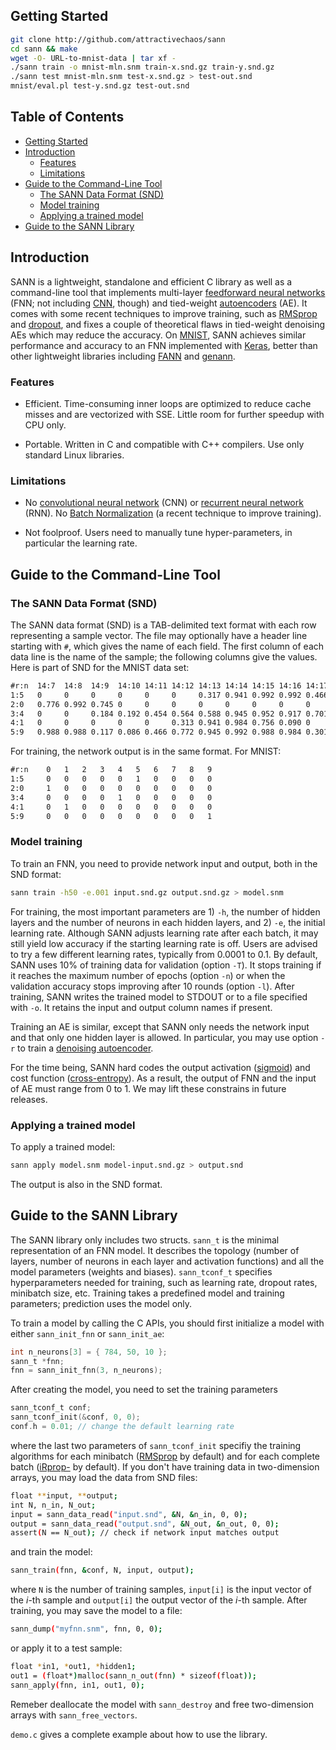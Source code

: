 ## <a name="started"></a>Getting Started
```sh
git clone http://github.com/attractivechaos/sann
cd sann && make
wget -O- URL-to-mnist-data | tar xf -
./sann train -o mnist-mln.snm train-x.snd.gz train-y.snd.gz
./sann test mnist-mln.snm test-x.snd.gz > test-out.snd
mnist/eval.pl test-y.snd.gz test-out.snd
```

## Table of Contents

- [Getting Started](#started)
- [Introduction](#intro)
  - [Features](#feat)
  - [Limitations](#limit)
- [Guide to the Command-Line Tool](#cli)
  - [The SANN Data Format (SND)](#snd)
  - [Model training](#cli-train)
  - [Applying a trained model](#cli-apply)
- [Guide to the SANN Library](#api-guide)


## <a name="intro"></a>Introduction

SANN is a lightweight, standalone and efficient C library as well as a
command-line tool that implements multi-layer [feedforward neural
networks][fnn] (FNN; not including [CNN][cnn], though) and tied-weight
[autoencoders][ae] (AE). It comes with some recent techniques to improve
training, such as [RMSprop][rmsprop] and [dropout][dropout], and fixes a couple
of theoretical flaws in tied-weight denoising AEs which may reduce the
accuracy. On [MNIST][mnist], SANN achieves similar performance and accuracy to
an FNN implemented with [Keras][keras], better than other lightweight libraries
including [FANN][fann] and [genann][genann].

### <a name="feat"></a>Features

 * Efficient. Time-consuming inner loops are optimized to reduce cache misses
   and are vectorized with SSE. Little room for further speedup with CPU only.

 * Portable. Written in C and compatible with C++ compilers. Use only standard
   Linux libraries.

### <a name="limit"></a>Limitations

 * No [convolutional neural network][cnn] (CNN) or [recurrent neural
   network][rnn] (RNN). No [Batch Normalization][bn] (a recent technique to
   improve training).

 * Not foolproof. Users need to manually tune hyper-parameters, in particular
   the learning rate.


## <a name="cli"></a>Guide to the Command-Line Tool

### <a name="snd"></a>The SANN Data Format (SND)

The SANN data format (SND) is a TAB-delimited text format with each row
representing a sample vector. The file may optionally have a header line
starting with `#`, which gives the name of each field. The first column of each
data line is the name of the sample; the following columns give the values.
Here is part of SND for the MNIST data set:
```txt
#r:n  14:7  14:8  14:9  14:10 14:11 14:12 14:13 14:14 14:15 14:16 14:17
1:5   0     0     0     0     0     0     0.317 0.941 0.992 0.992 0.466
2:0   0.776 0.992 0.745 0     0     0     0     0     0     0     0
3:4   0     0     0.184 0.192 0.454 0.564 0.588 0.945 0.952 0.917 0.701
4:1   0     0     0     0     0     0.313 0.941 0.984 0.756 0.090 0
5:9   0.988 0.988 0.117 0.086 0.466 0.772 0.945 0.992 0.988 0.984 0.301
```
For training, the network output is in the same format. For MNIST:
```txt
#r:n    0   1   2   3   4   5   6   7   8   9
1:5     0   0   0   0   0   1   0   0   0   0
2:0     1   0   0   0   0   0   0   0   0   0
3:4     0   0   0   0   1   0   0   0   0   0
4:1     0   1   0   0   0   0   0   0   0   0
5:9     0   0   0   0   0   0   0   0   0   1
```

### <a name="cli-train"></a>Model training

To train an FNN, you need to provide network input and output, both in the
SND format:
```sh
sann train -h50 -e.001 input.snd.gz output.snd.gz > model.snm
```
For training, the most important parameters are 1) `-h`, the number of
hidden layers and the number of neurons in each hidden layers, and 2) `-e`, the
initial learning rate. Although SANN adjusts learning rate after each batch, it
may still yield low accuracy if the starting learning rate is off.  Users
are advised to try a few different learning rates, typically from 0.0001 to
0.1. By default, SANN uses 10% of training data for validation (option `-T`).
It stops training if it reaches the maximum number of epochs (option `-n`) or
when the validation accuracy stops improving after 10 rounds (option `-l`).
After training, SANN writes the trained model to STDOUT or to a file specified
with `-o`. It retains the input and output column names if present.

Training an AE is similar, except that SANN only needs the network input and
that only one hidden layer is allowed. In particular, you may use option `-r`
to train a [denoising autoencoder][dA].

For the time being, SANN hard codes the output activation ([sigmoid][sigm]) and
cost function ([cross-entropy][ce-cost]). As a result, the output of FNN and
the input of AE must range from 0 to 1. We may lift these constrains in future
releases.

### <a name="cli-apply"></a>Applying a trained model

To apply a trained model:
```sh
sann apply model.snm model-input.snd.gz > output.snd
```
The output is also in the SND format.


## <a name="api-guide"></a>Guide to the SANN Library

The SANN library only includes two structs. `sann_t` is the minimal
representation of an FNN model. It describes the topology (number of layers,
number of neurons in each layer and activation functions) and all the model
parameters (weights and biases). `sann_tconf_t` specifies hyperparameters
needed for training, such as learning rate, dropout rates, minibatch size, etc.
Training takes a predefined model and training parameters; prediction uses the
model only.

To train a model by calling the C APIs, you should first initialize a model
with either `sann_init_fnn` or `sann_init_ae`:
```c
int n_neurons[3] = { 784, 50, 10 };
sann_t *fnn;
fnn = sann_init_fnn(3, n_neurons);
```
After creating the model, you need to set the training parameters
```c
sann_tconf_t conf;
sann_tconf_init(&conf, 0, 0);
conf.h = 0.01; // change the default learning rate
```
where the last two parameters of `sann_tconf_init` specifiy the training
algorithms for each minibatch ([RMSprop][rmsprop] by default) and for each
complete batch ([iRprop-][rprop] by default). If you don't have training data
in two-dimension arrays, you may load the data from SND files:
```sh
float **input, **output;
int N, n_in, N_out;
input = sann_data_read("input.snd", &N, &n_in, 0, 0);
output = sann_data_read("output.snd", &N_out, &n_out, 0, 0);
assert(N == N_out); // check if network input matches output
```
and train the model:
```sh
sann_train(fnn, &conf, N, input, output);
```
where `N` is the number of training samples, `input[i]` is the input vector of
the *i*-th sample and `output[i]` the output vector of the *i*-th sample.
After training, you may save the model to a file:
```sh
sann_dump("myfnn.snm", fnn, 0, 0);
```
or apply it to a test sample:
```sh
float *in1, *out1, *hidden1;
out1 = (float*)malloc(sann_n_out(fnn) * sizeof(float));
sann_apply(fnn, in1, out1, 0);
```
Remeber deallocate the model with `sann_destroy` and free two-dimension arrays
with `sann_free_vectors`.

`demo.c` gives a complete example about how to use the library.

[fnn]: https://en.wikipedia.org/wiki/Feedforward_neural_network
[cnn]: https://en.wikipedia.org/wiki/Convolutional_neural_network
[rnn]: https://en.wikipedia.org/wiki/Recurrent_neural_network
[fann]: http://leenissen.dk/fann/wp/
[genann]: https://github.com/codeplea/genann
[ae]: https://en.wikipedia.org/wiki/Autoencoder
[rmsprop]: https://en.wikipedia.org/wiki/Stochastic_gradient_descent#RMSProp
[rprop]: https://en.wikipedia.org/wiki/Rprop
[dropout]: https://www.cs.toronto.edu/~hinton/absps/JMLRdropout.pdf
[mnist]: http://yann.lecun.com/exdb/mnist/
[keras]: https://keras.io/
[bn]: https://arxiv.org/abs/1502.03167
[blas]: http://www.netlib.org/lapack/lug/node145.html
[backprop]: https://en.wikipedia.org/wiki/Backpropagation
[dA]: https://en.wikipedia.org/wiki/Autoencoder#Denoising_autoencoder
[sigm]: https://en.wikipedia.org/wiki/Sigmoid_function
[ce-cost]: https://en.wikipedia.org/wiki/Cross_entropy#Cross-entropy_error_function_and_logistic_regression

